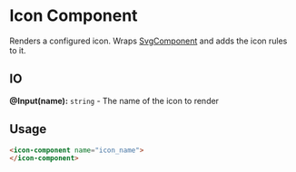
# Icon Component

Renders a configured icon.
Wraps [SvgComponent](../../svg/svg/README.md) and adds the icon rules to it.

## IO

**@Input(name):** `string` - The name of the icon to render

## Usage

```html
<icon-component name="icon_name">
</icon-component>
```
